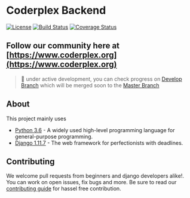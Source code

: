 # Coderplex Backend

[![License](https://img.shields.io/badge/License-BSD%203--Clause-blue.svg)](https://github.com/coderplex/coderplex/blob/master/LICENSE) [![Build Status](https://travis-ci.org/coderplex/coderplex-backend.svg?branch=develop)](https://travis-ci.org/coderplex/coderplex-backend) [![Coverage Status](https://coveralls.io/repos/github/coderplex/coderplex-backend/badge.svg?branch=develop)](https://coveralls.io/github/coderplex/coderplex-backend?branch=develop) 

## Follow our community here at [https://www.coderplex.org](https://www.coderplex.org)

> :construction: under active development, you can check progress on [Develop Branch](https://github.com/coderplex/coderplex-backend/tree/develop) which will be merged soon to the [Master Branch](https://github.com/coderplex/coderplex-backend/tree/master)

## About

This project mainly uses

* [Python 3.6](https://www.python.org/) - A widely used high-level programming language for general-purpose programming.
* [Django 1.11.7](https://www.djangoproject.com/) - The web framework for perfectionists with deadlines.

## Contributing

We welcome pull requests from beginners and django developers alike!. You can work on open issues, fix bugs and more. Be sure to read our [contributing guide](.github/CONTRIBUTING.md) for hassel free contribution.